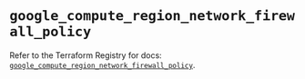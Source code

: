 # `google_compute_region_network_firewall_policy`

Refer to the Terraform Registry for docs: [`google_compute_region_network_firewall_policy`](https://registry.terraform.io/providers/hashicorp/google/6.34.1/docs/resources/compute_region_network_firewall_policy).
